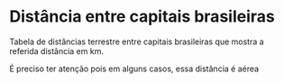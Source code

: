 # Distância entre capitais brasileiras
Tabela de distâncias terrestre entre capitais brasileiras que mostra a referida distância em km.

É preciso ter atenção pois em alguns casos, essa distância é aérea

